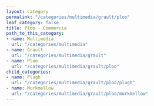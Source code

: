 ```yaml
---
layout: category
permalink: "/categories/multimedia/grault/ploo"
leaf_category: false
title: Ploo - Commercia
path_to_this_category:
- name: Multimedia
  url: "/categories/multimedia"
- name: Grault
  url: "/categories/multimedia/grault"
- name: Ploo
  url: "/categories/multimedia/grault/ploo"
child_categories:
- name: Plugh
  url: "/categories/multimedia/grault/ploo/plugh"
- name: Murkmellow
  url: "/categories/multimedia/grault/ploo/murkmellow"
---
```

